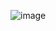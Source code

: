 ![image](https://github.com/vansGAMee/Blooming-farm/assets/116027084/bf2b0c3a-4911-4e89-a9ce-6605c67584a0)
